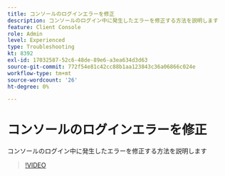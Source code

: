 ```yaml
---
title: コンソールのログインエラーを修正
description: コンソールのログイン中に発生したエラーを修正する方法を説明します
feature: Client Console
role: Admin
level: Experienced
type: Troubleshooting
kt: 8392
exl-id: 17032587-52c6-48de-89e6-a3ea634d3d63
source-git-commit: 772f54e81c42cc88b1aa123843c36a06866c024e
workflow-type: tm+mt
source-wordcount: '26'
ht-degree: 0%

---
```


# コンソールのログインエラーを修正

コンソールのログイン中に発生したエラーを修正する方法を説明します

>[!VIDEO](https://video.tv.adobe.com/v/335896?quality=12)

